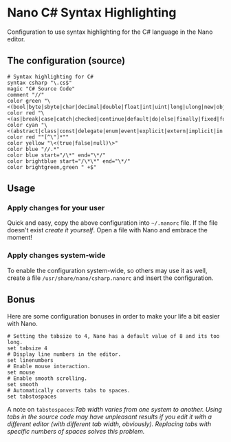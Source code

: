 Nano C# Syntax Highlighting
======
Configuration to use syntax highlighting for the C# language in the Nano editor.

## The configuration (source)
```
# Syntax highlighting for C#
syntax csharp "\.cs$"
magic "C# Source Code"
comment "//"
color green "\<(bool|byte|sbyte|char|decimal|double|float|int|uint|long|ulong|new|object|short|ushort|string|base|this|void)\>"
color red "\<(as|break|case|catch|checked|continue|default|do|else|finally|fixed|for|foreach|goto|if|is|lock|return|switch|throw|try|unchecked|while)\>"
color cyan "\<(abstract|class|const|delegate|enum|event|explicit|extern|implicit|in|internal|interface|namespace|operator|out|override|params|private|protected|public|readonly|ref|sealed|sizeof|static|struct|typeof|using|virtual|volatile)\>"
color red ""[^\"]*""
color yellow "\<(true|false|null)\>"
color blue "//.*"
color blue start="/\*" end="\*/"
color brightblue start="/\*\*" end="\*/"
color brightgreen,green " +$"
```

## Usage
### Apply changes for your user
Quick and easy, copy the above configuration into `~/.nanorc` file. If the file doesn't exist *create it yourself*. Open a file with Nano and embrace the moment!
### Apply changes system-wide
To enable the configuration system-wide, so others may use it as well, create a file `/usr/share/nano/csharp.nanorc` and insert the configuration.

## Bonus
Here are some configuration bonuses in order to make your life a bit easier with Nano.
```
# Setting the tabsize to 4, Nano has a default value of 8 and its too long.
set tabsize 4
# Display line numbers in the editor.
set linenumbers
# Enable mouse interaction.
set mouse
# Enable smooth scrolling.
set smooth
# Automatically converts tabs to spaces.
set tabstospaces
```
A note on `tabstospaces`:*Tab width varies from one system to another. Using tabs in the source code may have unpleasant results if you edit it with a different editor (with different tab width, obviously). Replacing tabs with specific numbers of spaces solves this problem.*
